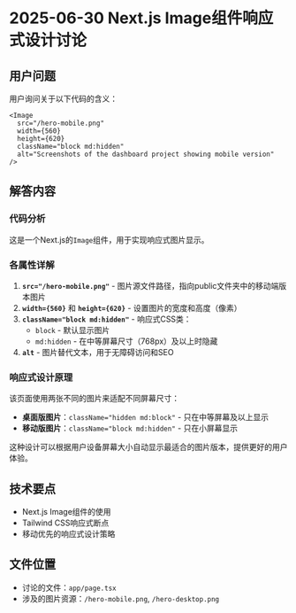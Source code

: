 # 2025-06-30 Next.js Image组件响应式设计讨论

## 用户问题
用户询问关于以下代码的含义：
```tsx
<Image
  src="/hero-mobile.png"
  width={560}
  height={620}
  className="block md:hidden"
  alt="Screenshots of the dashboard project showing mobile version"
/>
```

## 解答内容

### 代码分析
这是一个Next.js的`Image`组件，用于实现响应式图片显示。

### 各属性详解
1. **`src="/hero-mobile.png"`** - 图片源文件路径，指向public文件夹中的移动端版本图片
2. **`width={560}`** 和 **`height={620}`** - 设置图片的宽度和高度（像素）
3. **`className="block md:hidden"`** - 响应式CSS类：
   - `block` - 默认显示图片
   - `md:hidden` - 在中等屏幕尺寸（768px）及以上时隐藏
4. **`alt`** - 图片替代文本，用于无障碍访问和SEO

### 响应式设计原理
该页面使用两张不同的图片来适配不同屏幕尺寸：
- **桌面版图片**：`className="hidden md:block"` - 只在中等屏幕及以上显示
- **移动版图片**：`className="block md:hidden"` - 只在小屏幕显示

这种设计可以根据用户设备屏幕大小自动显示最适合的图片版本，提供更好的用户体验。

## 技术要点
- Next.js Image组件的使用
- Tailwind CSS响应式断点
- 移动优先的响应式设计策略

## 文件位置
- 讨论的文件：`app/page.tsx`
- 涉及的图片资源：`/hero-mobile.png`, `/hero-desktop.png` 